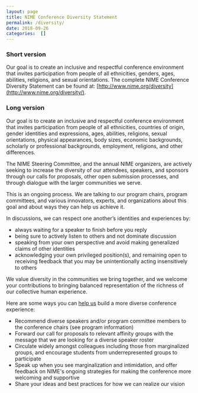 ```yaml
---
layout: page
title: NIME Conference Diversity Statement
permalink: /diversity/
date: 2018-09-26
categories:  []
---
```


### Short version

Our goal is to create an inclusive and respectful conference environment that invites participation from people of all ethnicities, genders, ages, abilities, religions, and sexual orientations. The complete NIME Conference Diversity Statement can be found at: 
[http://www.nime.org/diversity](http://www.nime.org/diversity/).

### Long version

Our goal is to create an inclusive and respectful conference environment that invites participation from people of all ethnicities, countries of origin, gender identities and expressions, ages, abilities, religions, sexual orientations, physical appearances, body sizes, economic backgrounds, scholarly or professional backgrounds, employment, religions, and other differences.

The NIME Steering Committee, and the annual NIME organizers, are actively seeking to increase the diversity of our attendees, speakers, and sponsors through our calls for proposals, other open submission processes, and through dialogue with the larger communities we serve.

This is an ongoing process. We are talking to our program chairs, program committees, and various innovators, experts, and organizations about this goal and about ways they can help us achieve it.

In discussions, we can respect one another’s identities and experiences by:

* always waiting for a speaker to finish before you reply	
* being sure to actively listen to others and not dominate discussion
* speaking from your own perspective and avoid making generalized claims of other identities
* acknowledging your own privileged position(s), and remaining open to receiving feedback that you may be unintentionally acting insensitively to others

We value diversity in the communities we bring together, and we welcome your contributions to bringing balanced representation of the richness of our collective human experience.

Here are some ways you can 
[help us](http://www.nime.org/steering) build a more diverse conference experience:

* Recommend diverse speakers and/or program committee members to the conference chairs (see program information) 	
* Forward our call for proposals to relevant affinity groups with the message that we are looking for a diverse speaker roster
* Circulate widely amongst colleagues including those from marginalized groups, and encourage students from underrepresented groups to participate
* Speak up when you see marginalization and intimidation, and offer feedback on NIME's ongoing strategies for making the conference more welcoming and supportive
* Share your ideas and best practices for how we can realize our vision 

[](https://www.oreilly.com/conferences/diversity.csp)[](http://goo.gl/Le1QJp)
